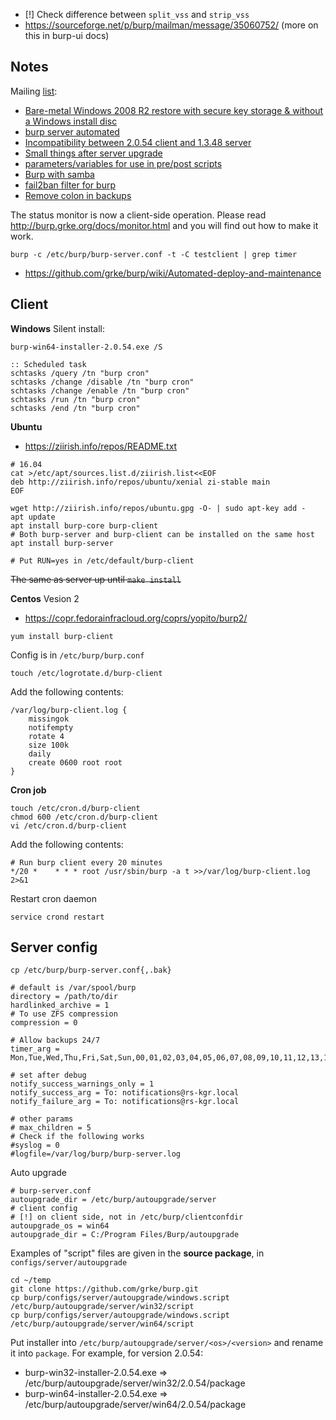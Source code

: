 * [!] Check difference between `split_vss` and `strip_vss`
* https://sourceforge.net/p/burp/mailman/message/35060752/ (more on this in burp-ui docs)

## Notes

Mailing [list](https://sourceforge.net/p/burp/mailman/burp-users/):

* [Bare-metal Windows 2008 R2 restore with secure key storage & without a Windows install disc](https://sourceforge.net/p/burp/mailman/message/35612245/)
* [burp server automated](https://sourceforge.net/p/burp/mailman/message/35605032/)
* [Incompatibility between 2.0.54 client and 1.3.48 server](https://sourceforge.net/p/burp/mailman/message/35648448/)
* [Small things after server upgrade](https://sourceforge.net/p/burp/mailman/message/35653928/)
* [parameters/variables for use in pre/post scripts](https://sourceforge.net/p/burp/mailman/message/35671910/)
* [Burp with samba](https://sourceforge.net/p/burp/mailman/message/35769281/)
* [fail2ban filter for burp](https://sourceforge.net/p/burp/mailman/message/35786582/)
* [Remove colon in backups](https://sourceforge.net/p/burp/mailman/message/35535192/)

The status monitor is now a client-side operation.
Please read http://burp.grke.org/docs/monitor.html and you will find out how
to make it work.

```
burp -c /etc/burp/burp-server.conf -t -C testclient | grep timer
```

* https://github.com/grke/burp/wiki/Automated-deploy-and-maintenance

## Client

**Windows**
Silent install:
```
burp-win64-installer-2.0.54.exe /S
```
```batch
:: Scheduled task
schtasks /query /tn "burp cron"
schtasks /change /disable /tn "burp cron"
schtasks /change /enable /tn "burp cron"
schtasks /run /tn "burp cron"
schtasks /end /tn "burp cron"
```
**Ubuntu**

* https://ziirish.info/repos/README.txt
```shell
# 16.04
cat >/etc/apt/sources.list.d/ziirish.list<<EOF
deb http://ziirish.info/repos/ubuntu/xenial zi-stable main
EOF

wget http://ziirish.info/repos/ubuntu.gpg -O- | sudo apt-key add -
apt update
apt install burp-core burp-client
# Both burp-server and burp-client can be installed on the same host
apt install burp-server

# Put RUN=yes in /etc/default/burp-client
```

~~The same as server up until `make install`~~

**Centos**
Vesion 2
* https://copr.fedorainfracloud.org/coprs/yopito/burp2/

``` shell
yum install burp-client
```

Config is in `/etc/burp/burp.conf`

``` shell
touch /etc/logrotate.d/burp-client
```
Add the following contents:
```
/var/log/burp-client.log {
    missingok
    notifempty
    rotate 4
    size 100k
    daily
    create 0600 root root
}
```
**Cron job**
``` shell
touch /etc/cron.d/burp-client
chmod 600 /etc/cron.d/burp-client
vi /etc/cron.d/burp-client
```
Add the following contents:
```
# Run burp client every 20 minutes
*/20 *    * * * root /usr/sbin/burp -a t >>/var/log/burp-client.log 2>&1
```
Restart cron daemon
``` shell
service crond restart
```

## Server config
`cp /etc/burp/burp-server.conf{,.bak}`
```
# default is /var/spool/burp
directory = /path/to/dir
hardlinked_archive = 1
# To use ZFS compression
compression = 0

# Allow backups 24/7
timer_arg = Mon,Tue,Wed,Thu,Fri,Sat,Sun,00,01,02,03,04,05,06,07,08,09,10,11,12,13,14,15,16,17,18,19,20,21,22,23

# set after debug
notify_success_warnings_only = 1
notify_success_arg = To: notifications@rs-kgr.local
notify_failure_arg = To: notifications@rs-kgr.local

# other params
# max_children = 5
# Check if the following works
#syslog = 0
#logfile=/var/log/burp/burp-server.log
```
Auto upgrade

```
# burp-server.conf
autoupgrade_dir = /etc/burp/autoupgrade/server
# client config
# [!] on client side, not in /etc/burp/clientconfdir
autoupgrade_os = win64
autoupgrade_dir = C:/Program Files/Burp/autoupgrade
```

Examples of "script" files are given in the **source package**, in `configs/server/autoupgrade`

```shell
cd ~/temp
git clone https://github.com/grke/burp.git
cp burp/configs/server/autoupgrade/windows.script /etc/burp/autoupgrade/server/win32/script
cp burp/configs/server/autoupgrade/windows.script /etc/burp/autoupgrade/server/win64/script
```

Put installer into `/etc/burp/autoupgrade/server/<os>/<version>` and rename it into `package`. For example, for version 2.0.54:
* burp-win32-installer-2.0.54.exe => /etc/burp/autoupgrade/server/win32/2.0.54/package
* burp-win64-installer-2.0.54.exe => /etc/burp/autoupgrade/server/win64/2.0.54/package
